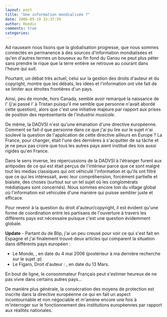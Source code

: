 ```yaml
---
layout: post
title: "Une information mondialisée ?"
date: 2006-05-10 15:37:59
author: Hoedic
comments: true
categories: 
---
```



Ad nauseam nous lisons que la globalisation progresse, que nous sommes connectés en permanence à des sources d'information mondialisées et qu'en d'autres termes un bouseux au fin fond du Gansu ne peut plus péter sans prendre le rique que la terre entière se retrouve au courant dans l'heure qui suit.

Pourtant, un débat très actuel, celui sur la gestion des droits d'auteur et du copyright, montre que les débats, les idées et l'information ont vite fait de se limiter aux étroites frontières d'un pays.

Ainsi, peu de monde, hors Canada, semble avoir remarqué la naissance de l' (j'ai passé l' à Tristan puisqu'il me semble que personne n'avait abordé cette question), alors que c'est une initiative majeure par rapport aux prises de position des représentants de l'*industrie musicale*.

De même, la DADVSI n'est qu'une émanation d'une directive européenne. Comment se fait-il que personne dans ce que j'ai pu lire sur le sujet n'ai soulevé la question de l'application de cette directive ailleurs en Europe ? La France, pour changer, était l'une des dernières à s'acquitter de sa tâche et je ne peux pas croire que tous les autres pays aient institué des lois aussi rigides qu'en France. 

Dans le sens inverse, les répercussions de la DADVSI à l'étranger furent aux antipodes de ce qui est était perçus de l'intérieur parce que ce sont malgré tout les medias classiques qui ont véhiculé l'information et qu'ils ont filtré que ce qui les intéressait, avec leur compréhension, forcément partielle et biaisée, des choses (surtout sur un tel sujet où les conglomérats médiatiques sont concernés). Nous sommes encore loin du village global où l'information est véhiculée d'une manière qui puisse sembler juste et efficace.

Pour revenir à la question du droit d'auteur/copyright, il est évident qu'une forme de coordination entre les partisans de l'ouverture à travers les différents pays est nécessaire puisque c'est une question évidemment globale.

**Update** - Partant du  de Blip, j'ai un peu creusé pour voir ce qui s'est fait en Espagne et j'ai finalement trouvé deux articles qui comparent la situation dans différents pays européen :

-  Le Monde, , en date du 4 mai 2006 (postérieur à ma dernière recherche sur le sujet :p)
-  Le Figaro, Droit d'auteur : , en date du 13 Mars.

En bout de ligne, le consommateur Français peut s'estimer heureux de ne pas vivre dans certains autres pays...

De manière plus générale, la consécration des moyens de protection est inscrite dans la directive européenne ce qui en fait un aspect incontournable et non négociable et m'amène encore une fois à m'interroger sur le fonctionnement des institutions européennes par rapport aux réalités nationales.